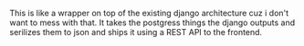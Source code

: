 This is like a wrapper on top of the existing django architecture cuz i don't want to mess with that. It takes the postgress things the django outputs and serilizes them to json and ships it using a REST API to the frontend.
